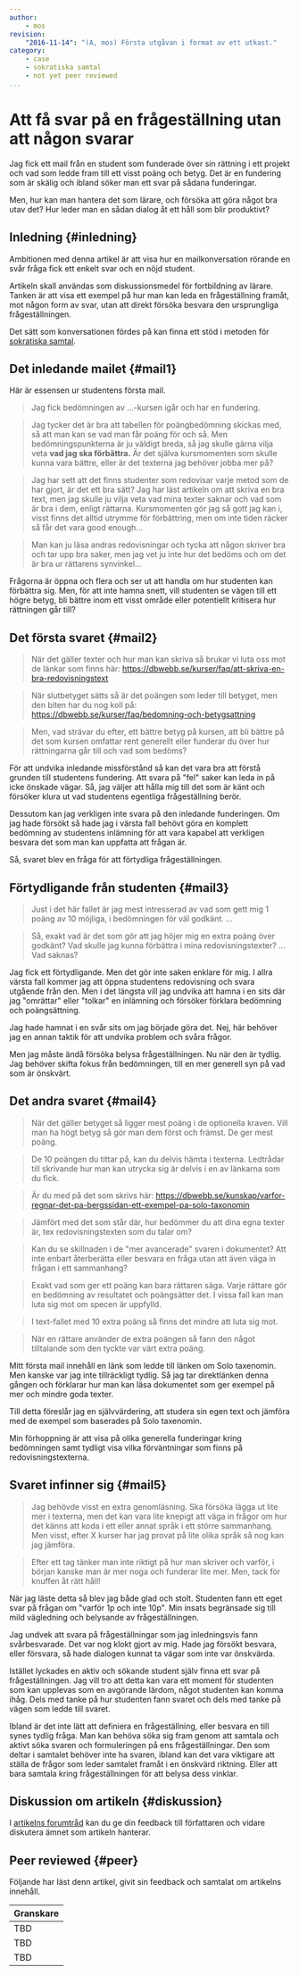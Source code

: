 ```yaml
---
author:
    - mos
revision:
    "2016-11-14": "(A, mos) Första utgåvan i format av ett utkast."
category:
    - case
    - sokratiska samtal
    - not yet peer reviewed
...
```

Att få svar på en frågeställning utan att någon svarar
===================================

Jag fick ett mail från en student som funderade över sin rättning i ett projekt och vad som ledde fram till ett visst poäng och betyg. Det är en fundering som är skälig och ibland söker man ett svar på sådana funderingar.

Men, hur kan man hantera det som lärare, och försöka att göra något bra utav det? Hur leder man en sådan dialog åt ett håll som blir produktivt?


<!--more-->



Inledning {#inledning}
-----------------------

Ambitionen med denna artikel är att visa hur en mailkonversation rörande en svår fråga fick ett enkelt svar och en nöjd student.

Artikeln skall användas som diskussionsmedel för fortbildning av lärare. Tanken är att visa ett exempel på hur man kan leda en frågeställning framåt, mot någon form av svar, utan att direkt försöka besvara den ursprungliga frågeställningen.

Det sätt som konversationen fördes på kan finna ett stöd i metoden för [sokratiska samtal](pedagogisk-reflektion/sokratiska-samtal-som-metod-for-dialog-och-feedback-i-distansundervisning).



Det inledande mailet {#mail1}
-----------------------

Här är essensen ur studentens första mail.

> Jag fick bedömningen av ...-kursen igår och har en fundering.

> Jag tycker det är bra att tabellen för poängbedömning skickas med, så att man kan se vad man får poäng för och så. Men bedömningspunkterna är ju väldigt breda, så jag skulle gärna vilja veta **vad jag ska förbättra.** Är det själva kursmomenten som skulle kunna vara bättre, eller är det texterna jag behöver jobba mer på?

> Jag har sett att det finns studenter som redovisar varje metod som de har gjort, är det ett bra sätt? Jag har läst artikeln om att skriva en bra text, men jag skulle ju vilja veta vad mina texter saknar och vad som är bra i dem, enligt rättarna.
Kursmomenten gör jag så gott jag kan i, visst finns det alltid utrymme för förbättring, men om inte tiden räcker så får det vara good enough...

> Man kan ju läsa andras redovisningar och tycka att någon skriver bra och tar upp bra saker, men jag vet ju inte hur det bedöms och om det är bra ur rättarens synvinkel...

Frågorna är öppna och flera och ser ut att handla om hur studenten kan förbättra sig. Men, för att inte hamna snett, vill studenten se vägen till ett högre betyg, bli bättre inom ett visst område eller potentiellt kritisera hur rättningen går till?



Det första svaret {#mail2}
-----------------------

> När det gäller texter och hur man kan skriva så brukar vi luta oss mot de länkar som finns här:
> https://dbwebb.se/kurser/faq/att-skriva-en-bra-redovisningstext

> När slutbetyget sätts så är det poängen som leder till betyget, men den biten har du nog koll på:
> https://dbwebb.se/kurser/faq/bedomning-och-betygsattning

> Men, vad strävar du efter, ett bättre betyg på kursen, att bli bättre på det som kursen omfattar rent generellt eller funderar du över hur rättningarna går till och vad som bedöms?

För att undvika inledande missförstånd så kan det vara bra att förstå grunden till studentens fundering. Att svara på "fel" saker kan leda in på icke önskade vägar. Så, jag väljer att hålla mig till det som är känt och försöker klura ut vad studentens egentliga frågeställning berör.

Dessutom kan jag verkligen inte svara på den inledande funderingen. Om jag hade försökt så hade jag i värsta fall behövt göra en komplett bedömning av studentens inlämning för att vara kapabel att verkligen besvara det som man kan uppfatta att frågan är.

Så, svaret blev en fråga för att förtydliga frågeställningen.



Förtydligande från studenten {#mail3}
-----------------------

> Just i det här fallet är jag mest intresserad av vad som gett mig 1 poäng av 10 möjliga, i bedömningen för väl godkänt. ... 

> Så, exakt vad är det som gör att jag höjer mig en extra poäng över godkänt?
Vad skulle jag kunna förbättra i mina redovisningstexter? ... Vad saknas?

Jag fick ett förtydligande. Men det gör inte saken enklare för mig. I allra värsta fall kommer jag att öppna studentens redovisning och svara utgående från den. Men i det längsta vill jag undvika att hamna i en sits där jag "omrättar" eller "tolkar" en inlämning och försöker förklara bedömning och poängsättning.

Jag hade hamnat i en svår sits om jag började göra det. Nej, här behöver jag en annan taktik för att undvika problem och svåra frågor.

Men jag måste ändå försöka belysa frågeställningen. Nu när den är tydlig. Jag behöver skifta fokus från bedömningen, till en mer generell syn på vad som är önskvärt.



Det andra svaret {#mail4}
-----------------------

> När det gäller betyget så ligger mest poäng i de optionella kraven. Vill man ha högt betyg så gör man dem först och främst. De ger mest poäng. 

> De 10 poängen du tittar på, kan du delvis hämta i texterna. Ledtrådar till skrivande hur man kan utrycka sig är delvis i en av länkarna som du fick.

> Är du med på det som skrivs här:
> https://dbwebb.se/kunskap/varfor-regnar-det-pa-bergssidan-ett-exempel-pa-solo-taxonomin

> Jämfört med det som står där, hur bedömmer du att dina egna texter är, tex redovisningstexten som du talar om?

> Kan du se skillnaden i de "mer avancerade" svaren i dokumentet? Att inte enbart återberätta eller besvara en fråga utan att även väga in frågan i ett sammanhang?

> Exakt vad som ger ett poäng kan bara rättaren säga. Varje rättare gör en bedömning av resultatet och poängsätter det. I vissa fall kan man luta sig mot om specen är uppfylld. 

> I text-fallet med 10 extra poäng så finns det mindre att luta sig mot.

> När en rättare använder de extra poängen så fann den något tilltalande som den tyckte var värt extra poäng.


Mitt första mail innehåll en länk som ledde till länken om Solo taxenomin. Men kanske var jag inte tillräckligt tydlig. Så jag tar direktlänken denna gången och förklarar hur man kan läsa dokumentet som ger exempel på mer och mindre goda texter.

Till detta föreslår jag en självvärdering, att studera sin egen text och jämföra med de exempel som baserades på Solo taxenomin.

Min förhoppning är att visa på olika generella funderingar kring bedömningen samt tydligt visa vilka förväntningar som finns på redovisningstexterna.



Svaret infinner sig {#mail5}
-----------------------

> Jag behövde visst en extra genomläsning.
Ska försöka lägga ut lite mer i texterna, men det kan vara lite knepigt att väga in frågor om hur det känns att koda i ett eller annat språk i ett större sammanhang. Men visst, efter X kurser har jag provat på lite olika språk så nog kan jag jämföra.

> Efter ett tag tänker man inte riktigt på hur man skriver och varför, i början kanske man är mer noga och funderar lite mer. Men, tack för knuffen åt rätt håll!

När jag läste detta så blev jag både glad och stolt. Studenten fann ett eget svar på frågan om "varför 1p och inte 10p". Min insats begränsade sig till mild vägledning och belysande av frågeställningen. 

Jag undvek att svara på frågeställningar som jag inledningsvis fann svårbesvarade. Det var nog klokt gjort av mig. Hade jag försökt besvara, eller försvara, så hade dialogen kunnat ta vägar som inte var önskvärda.

Istället lyckades en aktiv och sökande student själv finna ett svar på frågeställningen. Jag vill tro att detta kan vara ett moment för studenten som kan upplevas som en avgörande lärdom, något studenten kan komma ihåg. Dels med tanke på hur studenten fann svaret och dels med tanke på vägen som ledde till svaret.

Ibland är det inte lätt att definiera en frågeställning, eller besvara en till synes tydlig fråga. Man kan behöva söka sig fram genom att samtala och aktivt söka svaren och formuleringen på ens frågeställningar. Den som deltar i samtalet behöver inte ha svaren, ibland kan det vara viktigare att ställa de frågor som leder samtalet framåt i en önskvärd riktning. Eller att bara samtala kring frågeställningen för att belysa dess vinklar.



Diskussion om artikeln {#diskussion}
-----------------------

I [artikelns forumtråd](t/XXX) kan du ge din feedback till författaren och vidare diskutera ämnet som artikeln hanterar.



Peer reviewed {#peer}
-----------------------

Följande har läst denn artikel, givit sin feedback och samtalat om artikelns innehåll.

| Granskare |
|-----------|
|TBD |
|TBD |
|TBD |
